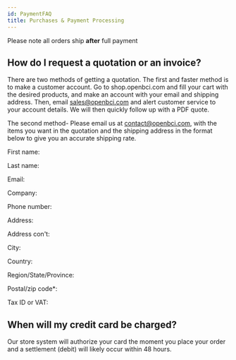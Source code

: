 ```yaml
---
id: PaymentFAQ
title: Purchases & Payment Processing
---
```


Please note all orders ship **after** full payment

## How do I request a quotation or an invoice?

There are two methods of getting a quotation. The first and faster method is to make a customer account. Go to shop.openbci.com and fill your cart with the desired products, and make an account with your email and shipping address. Then, email sales@openbci.com and alert customer service to your account details. We will then quickly follow up with a PDF quote.

The second method-
Please email us at contact@openbci.com, with the items you want in the quotation and the shipping address in the format below to give you an accurate shipping rate.

First name:

Last name:

Email:

Company:

Phone number:

Address:

Address con't:

City:

Country:

Region/State/Province:

Postal/zip code*:

Tax ID or VAT:

## When will my credit card be charged?

Our store system will authorize your card the moment you place your order and a settlement (debit) will likely occur within 48 hours.
